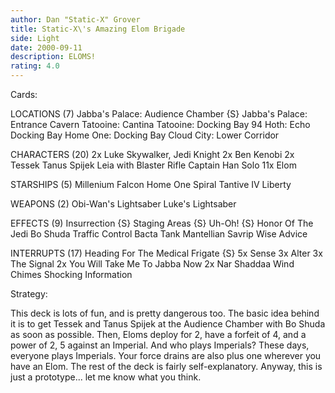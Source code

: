```yaml
---
author: Dan "Static-X" Grover
title: Static-X\'s Amazing Elom Brigade
side: Light
date: 2000-09-11
description: ELOMS!
rating: 4.0
---
```

Cards: 

LOCATIONS (7)
Jabba\'s Palace: Audience Chamber {S}
Jabba\'s Palace: Entrance Cavern
Tatooine: Cantina
Tatooine: Docking Bay 94
Hoth: Echo Docking Bay
Home One: Docking Bay
Cloud City: Lower Corridor

CHARACTERS (20)
2x Luke Skywalker, Jedi Knight
2x Ben Kenobi
2x Tessek
Tanus Spijek
Leia with Blaster Rifle
Captain Han Solo
11x Elom

STARSHIPS (5)
Millenium Falcon
Home One
Spiral
Tantive IV
Liberty

WEAPONS (2)
Obi-Wan\'s Lightsaber
Luke\'s Lightsaber

EFFECTS (9)
Insurrection {S}
Staging Areas {S}
Uh-Oh! {S}
Honor Of The Jedi
Bo Shuda
Traffic Control
Bacta Tank
Mantellian Savrip
Wise Advice

INTERRUPTS (17)
Heading For The Medical Frigate {S}
5x Sense
3x Alter
3x The Signal
2x You Will Take Me To Jabba Now
2x Nar Shaddaa Wind Chimes
Shocking Information

Strategy: 

This deck is lots of fun, and is pretty dangerous too. The basic idea behind it is to get Tessek and Tanus Spijek at the Audience Chamber with Bo Shuda as soon as possible. Then, Eloms deploy for 2, have a forfeit of 4, and a power of 2, 5 against an Imperial. And who plays Imperials? These days, everyone plays Imperials. Your force drains are also plus one wherever you have an Elom. The rest of the deck is fairly self-explanatory. Anyway, this is just a prototype... let me know what you think.